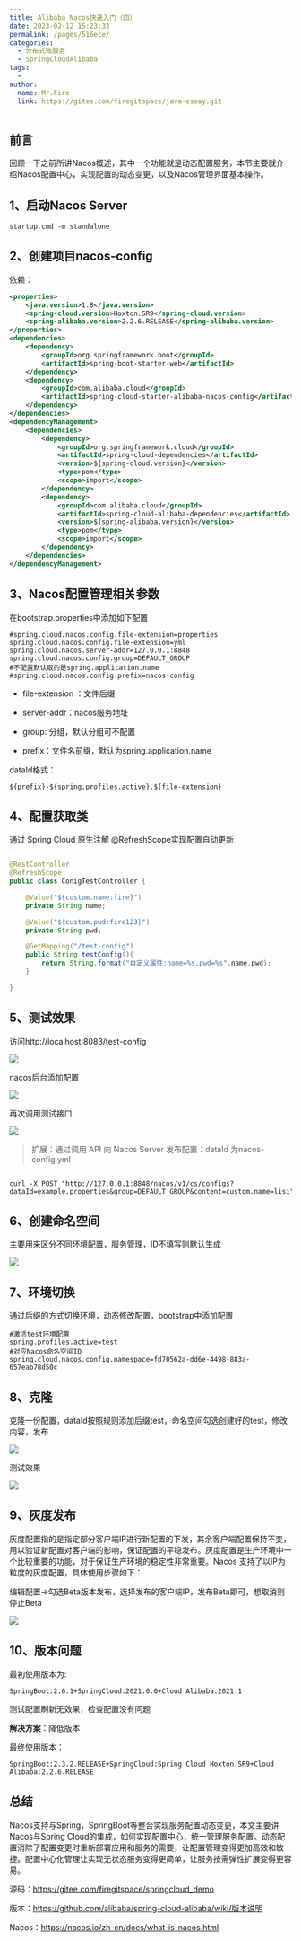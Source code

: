 ```yaml
---
title: Alibaba Nacos快速入门（四）
date: 2023-02-12 15:23:33
permalink: /pages/516ece/
categories:
  - 分布式微服务
  - SpringCloudAlibaba
tags:
  - 
author: 
  name: Mr.Fire
  link: https://gitee.com/firegitspace/java-essay.git
---
```


## 前言
回顾一下之前所讲Nacos概述，其中一个功能就是动态配置服务，本节主要就介绍Nacos配置中心，实现配置的动态变更，以及Nacos管理界面基本操作。

## 1、启动Nacos Server
```shell
startup.cmd -m standalone
```

## 2、创建项目nacos-config

依赖：
```xml
<properties>
    <java.version>1.8</java.version>
    <spring-cloud.version>Hoxton.SR9</spring-cloud.version>
    <spring-alibaba.version>2.2.6.RELEASE</spring-alibaba.version>
</properties>
<dependencies>
    <dependency>
        <groupId>org.springframework.boot</groupId>
        <artifactId>spring-boot-starter-web</artifactId>
    </dependency>
    <dependency>
        <groupId>com.alibaba.cloud</groupId>
        <artifactId>spring-cloud-starter-alibaba-nacos-config</artifactId>
    </dependency>
</dependencies>
<dependencyManagement>
    <dependencies>
        <dependency>
            <groupId>org.springframework.cloud</groupId>
            <artifactId>spring-cloud-dependencies</artifactId>
            <version>${spring-cloud.version}</version>
            <type>pom</type>
            <scope>import</scope>
        </dependency>
        <dependency>
            <groupId>com.alibaba.cloud</groupId>
            <artifactId>spring-cloud-alibaba-dependencies</artifactId>
            <version>${spring-alibaba.version}</version>
            <type>pom</type>
            <scope>import</scope>
        </dependency>
    </dependencies>
</dependencyManagement>

```

## 3、Nacos配置管理相关参数

在bootstrap.properties中添加如下配置
```properties
#spring.cloud.nacos.config.file-extension=properties
spring.cloud.nacos.config.file-extension=yml
spring.cloud.nacos.server-addr=127.0.0.1:8848
spring.cloud.nacos.config.group=DEFAULT_GROUP
#不配置默认取的是spring.application.name
#spring.cloud.nacos.config.prefix=nacos-config
```
- file-extension ：文件后缀

- server-addr：nacos服务地址

- group: 分组，默认分组可不配置

- prefix：文件名前缀，默认为spring.application.name

dataId格式：
```properties
${prefix}-${spring.profiles.active}.${file-extension}
```

## 4、配置获取类

通过 Spring Cloud 原生注解 @RefreshScope实现配置自动更新
```java

@RestController
@RefreshScope
public class ConigTestController {

    @Value("${custom.name:fire}")
    private String name;

    @Value("${custom.pwd:fire123}")
    private String pwd;

    @GetMapping("/test-config")
    public String testConfig(){
        return String.format("自定义属性:name=%s,pwd=%s",name,pwd);
    }

}
```
## 5、测试效果

访问http://localhost:8083/test-config

![](https://fire-repository.oss-cn-beijing.aliyuncs.com/spring-cloud/230212/12.png)

nacos后台添加配置

![](https://fire-repository.oss-cn-beijing.aliyuncs.com/spring-cloud/230212/13.png)

再次调用测试接口

![](https://fire-repository.oss-cn-beijing.aliyuncs.com/spring-cloud/230212/14.png)



>扩展：通过调用 API 向 Nacos Server 发布配置：dataId 为nacos-config.yml
```shell

curl -X POST "http://127.0.0.1:8848/nacos/v1/cs/configs?dataId=example.properties&group=DEFAULT_GROUP&content=custom.name=lisi"

```

## 6、创建命名空间

主要用来区分不同环境配置，服务管理，ID不填写则默认生成

![](https://fire-repository.oss-cn-beijing.aliyuncs.com/spring-cloud/230212/15.png)



## 7、环境切换

通过后缀的方式切换环境，动态修改配置，bootstrap中添加配置
```properties
#激活test环境配置
spring.profiles.active=test
#对应Nacos命名空间ID
spring.cloud.nacos.config.namespace=fd70562a-dd6e-4498-883a-657eab78d50c
```

## 8、克隆

克隆一份配置，dataId按照规则添加后缀test，命名空间勾选创建好的test，修改内容，发布

![](https://fire-repository.oss-cn-beijing.aliyuncs.com/spring-cloud/230212/16.png)


测试效果

![](https://fire-repository.oss-cn-beijing.aliyuncs.com/spring-cloud/230212/17.png)

## 9、灰度发布

灰度配置指的是指定部分客户端IP进行新配置的下发，其余客户端配置保持不变，用以验证新配置对客户端的影响，保证配置的平稳发布。灰度配置是生产环境中一个比较重要的功能，对于保证生产环境的稳定性非常重要。Nacos 支持了以IP为粒度的灰度配置，具体使用步骤如下：

编辑配置->勾选Beta版本发布，选择发布的客户端IP，发布Beta即可，想取消则停止Beta


![](https://fire-repository.oss-cn-beijing.aliyuncs.com/spring-cloud/230212/18.png)


## 10、版本问题

最初使用版本为:

`SpringBoot:2.6.1+SpringCloud:2021.0.0+Cloud Alibaba:2021.1`


测试配置刷新无效果，检查配置没有问题


**解决方案**：降低版本

最终使用版本：

`SpringBoot:2.3.2.RELEASE+SpringCloud:Spring Cloud Hoxton.SR9+Cloud Alibaba:2.2.6.RELEASE`



## 总结

Nacos支持与Spring，SpringBoot等整合实现服务配置动态变更，本文主要讲Nacos与Spring Cloud的集成，如何实现配置中心，统一管理服务配置。动态配置消除了配置变更时重新部署应用和服务的需要，让配置管理变得更加高效和敏捷。配置中心化管理让实现无状态服务变得更简单，让服务按需弹性扩展变得更容易。


源码：<https://gitee.com/firegitspace/springcloud_demo>

版本：<https://github.com/alibaba/spring-cloud-alibaba/wiki/版本说明>

Nacos：<https://nacos.io/zh-cn/docs/what-is-nacos.html>

